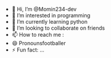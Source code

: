 - 👋 Hi, I’m @Momin234-dev
- 👀 I’m interested in programming
- 🌱 I’m currently learning python 
- 💞️ I’m looking to collaborate on friends 
- 📫 How to reach me : 
- 😄 Pronounsfootballer
- ⚡ Fun fact: ...

<!---
Momin234-dev/Momin234-dev is a ✨ special ✨ repository because its `README.md` (this file) appears on your GitHub profile.
You can click the Preview link to take a look at your changes.
--->

